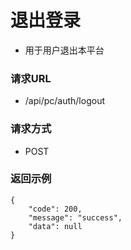 # 退出登录

* 用于用户退出本平台

### 请求URL

* /api/pc/auth/logout

### 请求方式
* POST

### 返回示例

```
{
    "code": 200,
    "message": "success",
    "data": null
}
```

